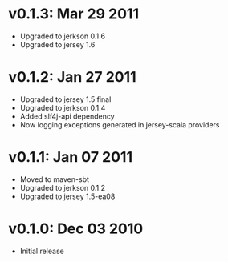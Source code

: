 v0.1.3: Mar 29 2011
===================
* Upgraded to jerkson 0.1.6
* Upgraded to jersey 1.6

v0.1.2: Jan 27 2011
===================
* Upgraded to jersey 1.5 final
* Upgraded to jerkson 0.1.4
* Added slf4j-api dependency
* Now logging exceptions generated in jersey-scala providers

v0.1.1: Jan 07 2011
===================

* Moved to maven-sbt
* Upgraded to jerkson 0.1.2
* Upgraded to jersey 1.5-ea08

v0.1.0: Dec 03 2010
===================

* Initial release
